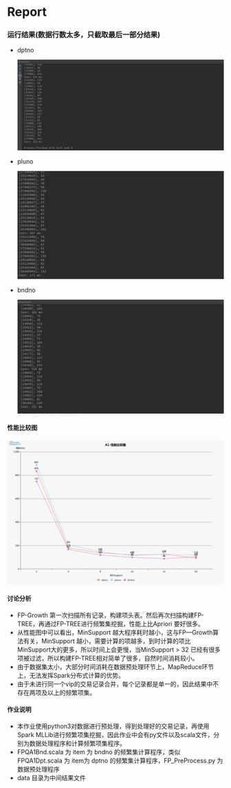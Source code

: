 # Report



### 运行结果(数据行数太多，只截取最后一部分结果)

- dptno

  ![](dpt.png)

- pluno

  ![](plu.png)

- bndno

  ![](bnd.png)

#### 性能比较图

  ![](1.png)	

#### 讨论分析

- FP-Growth 第一次扫描所有记录，构建项头表。然后再次扫描构建FP-TREE，再通过FP-TREE进行频繁集挖掘，性能上比Apriori 要好很多。
- 从性能图中可以看出，MinSupport 越大程序耗时越小，这与FP—Growth算法有关，MinSupport 越小，需要计算的项越多，到时计算的项比MinSupport大的更多，所以时间上会更慢，当MinSupport > 32 已经有很多项被过滤，所以构建FP-TREE相对简单了很多，自然时间消耗较小。
- 由于数据集太小，大部分时间消耗在数据预处理环节上，MapReduce环节上，无法发挥Spark分布式计算的优势。
- 由于未进行同一个vip的交易记录合并，每个记录都是单一的，因此结果中不存在两项及以上的频繁项集。

#### 作业说明
- 本作业使用python3对数据进行预处理，得到处理好的交易记录，再使用Spark MLLib进行频繁项集挖掘，因此作业中会有py文件以及scala文件，分别为数据处理程序和计算频繁项集程序。
- FPQA1Bnd.scala 为 item 为 bndno 的频繁集计算程序，类似FPQA1Dpt.scala 为 item为 dptno 的频繁集计算程序，FP_PreProcess.py 为数据预处理程序
- data 目录为中间结果文件
